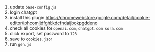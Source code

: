 1. update `base-config.js`
2. login chatgpt
3. install this plugin https://chromewebstore.google.com/detail/cookie-editor/iphcomljdfghbkdcfndaijbokpgddeno
4. check all cookies for `openai.com`, `chatgpt.com`, `sora.com`
5. click export, set password to `123`
6. save to `cookies.json`
7. run `gen.js`



